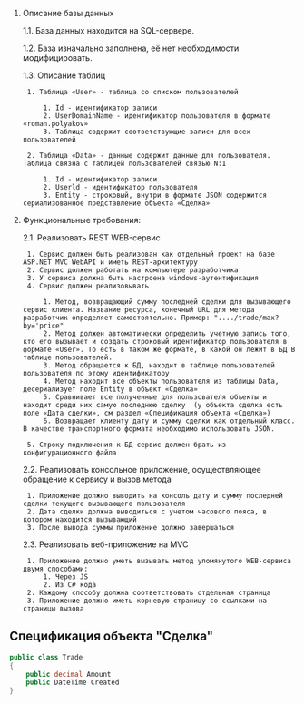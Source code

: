 

1. Описание базы данных

    1.1. База данных находится на SQL-сервере.
    
    1.2. База изначально заполнена, её нет необходимости модифицировать.
    
    1.3. Описание таблиц
    
        1. Таблица «User» - таблица со списком пользователей
        
            1. Id - идентификатор записи
            2. UserDomainName - идентификатор пользователя в формате «roman.polyakov»
            3. Таблица содержит соответствующие записи для всех пользователей
            
        2. Таблица «Data» - данные содержит данные для пользователя. Таблица связна с таблицей пользователей связью N:1
        
            1. Id - идентификатор записи
            2. Userld - идентификатор пользователя
            3. Entity - строковый, внутри в формате JSON содержится сериализованное представление объекта «Сделка»

2. Функциональные требования:

    2.1. Реализовать REST WEB-сервис
    
        1. Сервис должен быть реализован как отдельный проект на базе ASP.NET MVC WebAPI и иметь REST-архитектуру
        2. Сервис должен работать на компьютере разработчика
        3. У сервиса должна быть настроена windows-аутентификация
        4. Сервис должен реализовывать 
        
            1. Метод, возвращающий сумму последней сделки для вызывающего сервис клиента. Название ресурса, конечный URL для метода разработчик определяет самостоятельно. Пример: "..../trade/max?by='price"
            2. Метод должен автоматически определить учетную запись того, кто его вызывает и создать строковый идентификатор пользователя в формате «User». То есть в таком же формате, в какой он лежит в БД В таблице пользователей.
            3. Метод обращается к БД, находит в таблице пользователей пользователя по этому идентификатору
            4. Метод находит все объекты пользователя из таблицы Data, десериализует поле Entity в объект «Сделка»
            5. Сравнивает все полученные для пользователя объекты и находит среди них самую последнюю сделку  (у объекта сделка есть поле «Дата сделки», см раздел «Спецификация объекта «Сделка»)
            6. Возвращает клиенту дату и сумму сделки как отдельный класс. В качестве транспортного формата необходимо использовать JSON.
            
        5. Строку подключения к БД сервис должен брать из конфигурационного файла
        
     2.2. Реализовать консольное приложение, осуществляющее обращение к сервису и вызов метода
     
        1. Приложение должно выводить на консоль дату и сумму последней сделки текущего вызывающего пользователя
        2. Дата сделки должна выводиться с учетом часового пояса, в котором находится вызывающий 
        3. После вывода суммы приложение должно завершаться
        
     2.3. Реализовать веб-приложение на MVC
     
        1. Приложение должно уметь вызывать метод упомянутого WEB-сервиса двумя способами:
            1. Через JS
            2. Из С# кода
        2. Каждому способу должна соответствовать отдельная страница
        3. Приложение должно иметь корневую страницу со ссылками на страницы вызова

## Спецификация объекта "Сделка"

```C#
public class Trade
{
    public decimal Amount
    public DateTime Created
}
